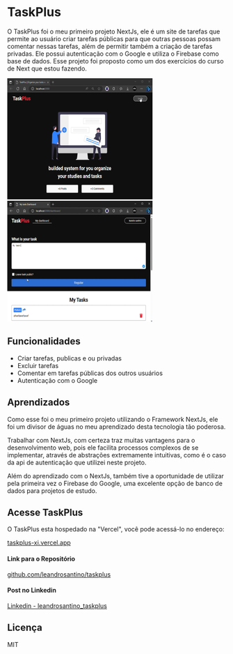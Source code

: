 # TaskPlus

O TaskPlus foi o meu primeiro projeto NextJs, ele é um site de tarefas que
permite ao usuário criar tarefas públicas para que outras pessoas possam
comentar nessas tarefas, além de permitir também a criação de tarefas privadas.
Ele possui autenticação com o Google e utiliza o Firebase como base de dados.
Esse projeto foi proposto como um dos exercícios do curso de Next que estou
fazendo.

![image1](https://raw.githubusercontent.com/leandrosantino/taskplus/main/public/image2.png)
![image2](https://raw.githubusercontent.com/leandrosantino/taskplus/main/public/image1.png)

## Funcionalidades

- Criar tarefas, publicas e ou privadas
- Excluir tarefas
- Comentar em tarefas públicas dos outros usuários
- Autenticação com o Google

## Aprendizados

Como esse foi o meu primeiro projeto utilizando o Framework NextJs, ele foi um
divisor de águas no meu aprendizado desta tecnologia tão poderosa.

Trabalhar com NextJs, com certeza traz muitas vantagens para o desenvolvimento
web, pois ele facilita processos complexos de se implementar, através de
abstrações extremamente intuitivas, como é o caso da api de autenticação que
utilizei neste projeto.

Além do aprendizado com o NextJs, também tive a oportunidade de utilizar pela
primeira vez o Firebase do Google, uma excelente opção de banco de dados para
projetos de estudo.

## Acesse TaskPlus

O TaskPlus esta hospedado na "Vercel", você pode acessá-lo no endereço:

[taskplus-xi.vercel.app](https://taskplus-xi.vercel.app/)

#### Link para o Repositório

[github.com/leandrosantino/taskplus](https://github.com/leandrosantino/taskplus)

#### Post no Linkedin

[Linkedin - leandrosantino_taskplus](https://www.linkedin.com/posts/leandro-santino-7b2717215_recentemente-eu-comecei-a-estudar-nextjs-activity-7082340699534147584--g1F?utm_source=share&utm_medium=member_desktop)

## Licença

MIT
